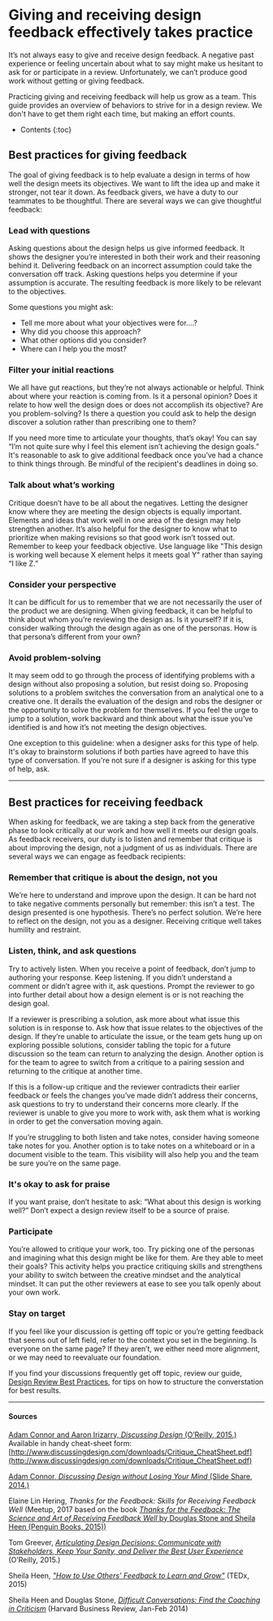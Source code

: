 # Giving and receiving design feedback effectively takes practice

It’s not always easy to give and receive design feedback. A negative past experience or feeling uncertain about what to say might make us hesitant to ask for or participate in a review. Unfortunately, we can’t produce good work without getting or giving feedback. 

Practicing giving and receiving feedback will help us grow as a team. This guide provides an overview of behaviors to strive for in a design review. We don't have to get them right each time, but making an effort counts.

* Contents
{:toc}

## Best practices for giving feedback
The goal of giving feedback is to help evaluate a design in terms of how well the design meets its objectives. We want to lift the idea up and make it stronger, not tear it down. As feedback givers, we have a duty to our teammates to be thoughtful. There are several ways we can give thoughtful feedback:

### Lead with questions
Asking questions about the design helps us give informed feedback. It shows the designer you’re interested in both their work and their reasoning behind it. Delivering feedback on an incorrect assumption could take the conversation off track. Asking questions helps you determine if your assumption is accurate. The resulting feedback is more likely to be relevant to the objectives.

Some questions you might ask: 
* Tell me more about what your objectives were for….?
* Why did you choose this approach? 
* What other options did you consider?
* Where can I help you the most? 

### Filter your initial reactions
We all have gut reactions, but they’re not always actionable or helpful. Think about where your reaction is coming from. Is it a personal opinion? Does it relate to how well the design does or does not accomplish its objective? Are you problem-solving? Is there a question you could ask to help the design discover a solution rather than prescribing one to them?  

If you need more time to articulate your thoughts, that’s okay! You can say “I’m not quite sure why I feel this element isn’t achieving the design goals.” It's reasonable to ask to give additional feedback once you’ve had a chance to think things through. Be mindful of the recipient's deadlines in doing so. 

### Talk about what’s working 
Critique doesn’t have to be all about the negatives. Letting the designer know where they are meeting the design objects is equally important. Elements and ideas that work well in one area of the design may help strengthen another. It’s also helpful for the designer to know what to prioritize when making revisions so that good work isn’t tossed out. Remember to keep your feedback objective. Use language like "This design is working well because X element helps it meets goal Y" rather than saying “I like Z.” 

### Consider your perspective
It can be difficult for us to remember that we are not necessarily the user of the product we are designing. When giving feedback, it can be helpful to think about whom you’re reviewing the design as. Is it yourself? If it is, consider walking through the design again as one of the personas. How is that persona’s different from your own?  

### Avoid problem-solving
It may seem odd to go through the process of identifying problems with a design without also proposing a solution, but resist doing so. Proposing solutions to a problem switches the conversation from an analytical one to a creative one. It derails the evaluation of the design and robs the designer or the opportunity to solve the problem for themselves. If you feel the urge to jump to a solution, work backward and think about what the issue you’ve identified is and how it’s not meeting the design objectives. 

One exception to this guideline: when a designer asks for this type of help. It's okay to brainstorm solutions if both parties have agreed to have this type of conversation. If you're not sure if a designer is asking for this type of help, ask.   

---

## Best practices for receiving feedback
When asking for feedback, we are taking a step back from the generative phase to look critically at our work and how well it meets our design goals. As feedback receivers, our duty is to listen and remember that critique is about improving the design, not a judgment of us as individuals. There are several ways we can engage as feedback recipients:

### Remember that critique is about the design, not you
We’re here to understand and improve upon the design. It can be hard not to take negative comments personally but remember: this isn’t a test. The design presented is one hypothesis. There’s no perfect solution. We’re here to reflect on the design, not you as a designer. Receiving critique well takes humility and restraint.

### Listen, think, and ask questions
Try to actively listen. When you receive a point of feedback, don’t jump to authoring your response. Keep listening. If you didn’t understand a comment or didn’t agree with it, ask questions. Prompt the reviewer to go into further detail about how a design element is or is not reaching the design goal. 

If a reviewer is prescribing a solution, ask more about what issue this solution is in response to. Ask how that issue relates to the objectives of the design. If they’re unable to articulate the issue, or the team gets hung up on exploring possible solutions, consider tabling the topic for a future discussion so the team can return to analyzing the design. Another option is for the team to agree to switch from a critique to a pairing session and returning to the critique at another time.  

If this is a follow-up critique and the reviewer contradicts their earlier feedback or feels the changes you’ve made didn’t address their concerns, ask questions to try to understand their concerns more clearly. If the reviewer is unable to give you more to work with, ask them what is working in order to get the conversation moving again. 

If you’re struggling to both listen and take notes, consider having someone take notes for you. Another option is to take notes on a whiteboard or in a document visible to the team. This visibility will also help you and the team be sure you’re on the same page.

### It's okay to ask for praise
If you want praise, don’t hesitate to ask: “What about this design is working well?” 
Don’t expect a design review itself to be a source of praise. 


### Participate
You’re allowed to critique your work, too. Try picking one of the personas and imagining what this design might be like for them. Are they able to meet their goals? This activity helps you practice critiquing skills and strengthens your ability to switch between the creative mindset and the analytical mindset. It can put the other reviewers at ease to see you talk openly about your own work. 

### Stay on target
If you feel like your discussion is getting off topic or you’re getting feedback that seems out of left field, refer to the context you set in the beginning. Is everyone on the same page? If they aren’t, we either need more alignment, or we may need to reevaluate our foundation.

If you find your discussions frequently get off topic, review our guide, [Design Review Best Practices](../product_design/design-review-best-practices.md), for tips on how to structure the converstation for best results. 



---
#### Sources

[Adam Connor and Aaron Irizarry, *Discussing Design* (O’Reilly, 2015.)](http://www.discussingdesign.com/)
Available in handy cheat-sheet form: [http://www.discussingdesign.com/downloads/Critique_CheatSheet.pdf](http://www.discussingdesign.com/downloads/Critique_CheatSheet.pdf)

[Adam Connor, *Discussing Design without Losing Your Mind* (Slide Share, 2014.)](https://www.slideshare.net/adamconnor/discuss-design) 

Elaine Lin Hering, *Thanks for the Feedback: Skills for Receiving Feedback Well* (Meetup, 2017 based on the book [*Thanks for the Feedback: The Science and Art of Receiving Feedback Well* by Douglas Stone and Sheila Heen (Penguin Books, 2015))](https://www.penguinrandomhouse.com/books/313485/thanks-for-the-feedback-by-douglas-stone-and-sheila-heen/)

Tom Greever, [*Articulating Design Decisions: Communicate with Stakeholders, Keep Your Sanity, and Deliver the Best User Experience*](https://www.oreilly.com/library/view/articulating-design-decisions/9781491921555/) (O’Reilly, 2015.)

Sheila Heen, [*"How to Use Others' Feedback to Learn and Grow"*](https://www.youtube.com/watch?v=FQNbaKkYk_Q) (TEDx, 2015)

Sheila Heen and Douglas Stone, [*Difficult Conversations: Find the Coaching in Criticism*](https://hbr.org/2014/01/find-the-coaching-in-criticism) (Harvard Business Review, Jan-Feb 2014)

